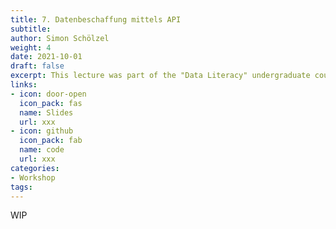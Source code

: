 ```yaml
---
title: 7. Datenbeschaffung mittels API
subtitle: 
author: Simon Schölzel
weight: 4
date: 2021-10-01
draft: false
excerpt: This lecture was part of the "Data Literacy" undergraduate course held at University of Münster, School of Business and Economics (summer term 2022). 🎓
links:
- icon: door-open
  icon_pack: fas
  name: Slides
  url: xxx
- icon: github
  icon_pack: fab
  name: code
  url: xxx
categories:
- Workshop
tags:
---
```


WIP
